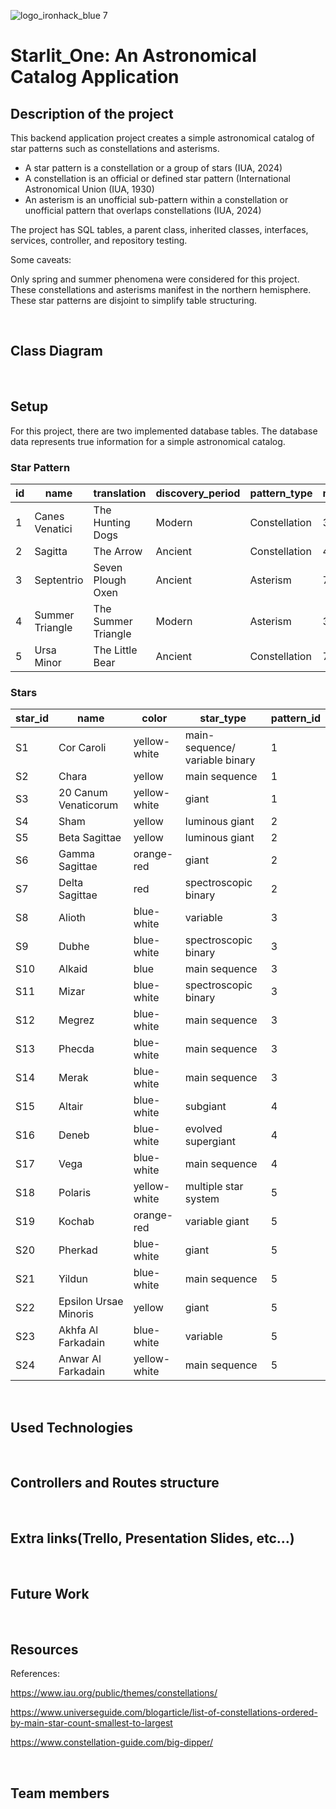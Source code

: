 ![logo_ironhack_blue 7](https://user-images.githubusercontent.com/23629340/40541063-a07a0a8a-601a-11e8-91b5-2f13e4e6b441.png)

# Starlit_One: An Astronomical Catalog Application

## Description of the project

This backend application project creates a simple astronomical catalog of star patterns such as constellations and asterisms.

- A star pattern is a constellation or a group of stars (IUA, 2024)
- A constellation is an official or defined star pattern (International Astronomical Union (IUA, 1930)
- An asterism is an unofficial sub-pattern within a constellation or unofficial pattern that overlaps constellations (IUA, 2024)

The project has SQL tables, a parent class, inherited classes, interfaces, services, controller, and repository testing.

Some caveats:

Only spring and summer phenomena were considered for this project. These constellations and asterisms manifest in the northern hemisphere. These star patterns are disjoint to simplify table structuring.

<br>

## Class Diagram

<br>

## Setup

For this project, there are two implemented database tables. The database data represents true information for a simple astronomical catalog.

### Star Pattern

| id | name            | translation         | discovery_period | pattern_type  | main_star_count | 
| -- | --------------- | ------------------- | ---------------- | ------------- | --------------- |
| 1  | Canes Venatici  | The Hunting Dogs    | Modern           | Constellation | 3               |
| 2  | Sagitta         | The Arrow           | Ancient          | Constellation | 4               |
| 3  | Septentrio      | Seven Plough Oxen   | Ancient          | Asterism      | 7               |
| 4  | Summer Triangle | The Summer Triangle | Modern           | Asterism      | 3               |
| 5  | Ursa Minor      | The Little Bear     | Ancient          | Constellation | 7               |

### Stars

| star_id  | name                  | color        | star_type                      | pattern_id | 
| -------- | --------------------- | ------------ | ------------------------------ | ---------- |
| S1       | Cor Caroli            | yellow-white | main-sequence/ variable binary | 1          |
| S2       | Chara                 | yellow       | main sequence                  | 1          |
| S3       | 20 Canum Venaticorum  | yellow-white | giant                          | 1          |
| S4       | Sham                  | yellow       | luminous giant                 | 2          |
| S5       | Beta Sagittae         | yellow       | luminous giant                 | 2          |
| S6       | Gamma Sagittae        | orange-red   | giant                          | 2          |
| S7       | Delta Sagittae        | red          | spectroscopic binary           | 2          |
| S8       | Alioth                | blue-white   | variable                       | 3          |
| S9       | Dubhe                 | blue-white   | spectroscopic binary           | 3          |
| S10      | Alkaid                | blue         | main sequence                  | 3          |
| S11      | Mizar                 | blue-white   | spectroscopic binary           | 3          |
| S12      | Megrez                | blue-white   | main sequence                  | 3          |
| S13      | Phecda                | blue-white   | main sequence                  | 3          |
| S14      | Merak                 | blue-white   | main sequence                  | 3          |
| S15      | Altair                | blue-white   | subgiant                       | 4          |
| S16      | Deneb                 | blue-white   | evolved supergiant             | 4          |
| S17      | Vega                  | blue-white   | main sequence                  | 4          |
| S18      | Polaris               | yellow-white | multiple star system           | 5          |
| S19      | Kochab                | orange-red   | variable giant                 | 5          |
| S20      | Pherkad               | blue-white   | giant                          | 5          |
| S21      | Yildun                | blue-white   | main sequence                  | 5          |
| S22      | Epsilon Ursae Minoris | yellow       | giant                          | 5          |
| S23      | Akhfa Al Farkadain    | blue-white   | variable                       | 5          |
| S24      | Anwar Al Farkadain    | yellow-white | main sequence                  | 5          |

<br>

## Used Technologies

<br>

## Controllers and Routes structure

<br>

## Extra links(Trello, Presentation Slides, etc…)

<br>

## Future Work

<br>

## Resources


References:

https://www.iau.org/public/themes/constellations/

https://www.universeguide.com/blogarticle/list-of-constellations-ordered-by-main-star-count-smallest-to-largest

https://www.constellation-guide.com/big-dipper/

<br>

## Team members

<br>
